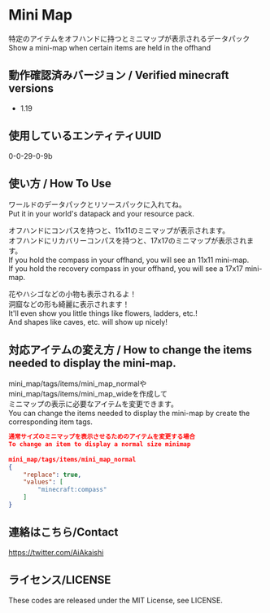 # Mini Map

特定のアイテムをオフハンドに持つとミニマップが表示されるデータパック  
Show a mini-map when certain items are held in the offhand  

## 動作確認済みバージョン / Verified minecraft versions

- 1.19

## 使用しているエンティティUUID

0-0-29-0-9b

## 使い方 / How To Use

ワールドのデータパックとリソースパックに入れてね。  
Put it in your world's datapack and your resource pack.  
  
オフハンドにコンパスを持つと、11x11のミニマップが表示されます。  
オフハンドにリカバリーコンパスを持つと、17x17のミニマップが表示されます。  
If you hold the compass in your offhand, you will see an 11x11 mini-map.  
If you hold the recovery compass in your offhand, you will see a 17x17 mini-map.  
  
花やハシゴなどの小物も表示されるよ！  
洞窟などの形も綺麗に表示されます！  
It'll even show you little things like flowers, ladders, etc.!  
And shapes like caves, etc. will show up nicely!  

## 対応アイテムの変え方 / How to change the items needed to display the mini-map.

mini_map/tags/items/mini_map_normalやmini_map/tags/items/mini_map_wideを作成して  
ミニマップの表示に必要なアイテムを変更できます。  
You can change the items needed to display the mini-map by create the corresponding item tags.  

```json
通常サイズのミニマップを表示させるためのアイテムを変更する場合  
To change an item to display a normal size minimap  
  
mini_map/tags/items/mini_map_normal  
{  
    "replace": true,  
    "values": [  
        "minecraft:compass"  
    ]  
}
```

## 連絡はこちら/Contact

<https://twitter.com/AiAkaishi>

## ライセンス/LICENSE

These codes are released under the MIT License, see LICENSE.
